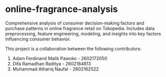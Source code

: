 # online-fragrance-analysis
Comprehensive analysis of consumer decision-making factors and purchase patterns in online fragrance retail on Tokopedia. Includes data preprocessing, feature engineering, modeling, and insights into key factors influencing consumer behavior.


This project is a collaboration between the following contributors:

1. Adam Ferdinand Malik Pawoko - 2602172050
2. Difa Ramadhan Raditya - 2602184813
3. Muhammad Athariq Naufal - 2602162522
